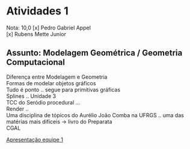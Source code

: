 # Atividades 1

Nota: 10,0
[x] Pedro Gabriel Appel  
[x] Rubens Mette Junior  

## Assunto: Modelagem Geométrica / Geometria Computacional  

Diferença entre Modelagem e Geometria  
Formas de modelar objetos gráficos  
Tudo é ponto .. segue para primitivas gráficas  
Splines .. Unidade 3  
TCC do Seródio procedural ...  
Render ..  
Uma disciplina de tópicos do Aurélio
João Comba na UFRGS .. uma das matérias mais difíceis -> livro do Preparata  
CGAL  

[Apresentação equipe 1](https://tome.app/furb-compsci/explorando-a-arte-da-modelagem-grafica-cltrg6ddb07z7od5y1t2wwws2)  
